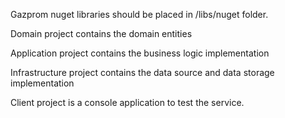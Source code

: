 Gazprom nuget libraries should be placed in /libs/nuget folder.

Domain project contains the domain entities

Application project contains the business logic implementation

Infrastructure project contains the data source and data storage implementation

Client project is a console application to test the service.